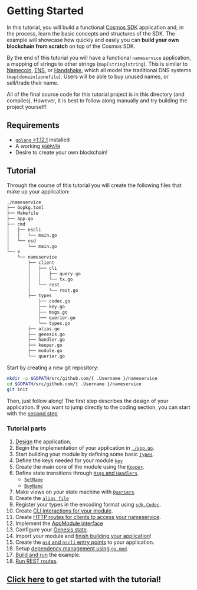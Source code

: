 # Getting Started

In this tutorial, you will build a functional [Cosmos SDK](https://github.com/Fantom-foundation/cosmos-sdk/) application and, in the process, learn the basic concepts and structures of the SDK. The example will showcase how quickly and easily you can **build your own blockchain from scratch** on top of the Cosmos SDK.

By the end of this tutorial you will have a functional `nameservice` application, a mapping of strings to other strings (`map[string]string`). This is similar to [Namecoin](https://namecoin.org/), [ENS](https://ens.domains/), or [Handshake](https://handshake.org/), which all model the traditional DNS systems (`map[domain]zonefile`). Users will be able to buy unused names, or sell/trade their name.

All of the final source code for this tutorial project is in this directory (and compiles). However, it is best to follow along manually and try building the project yourself!

## Requirements

- [`golang` >1.12.1](https://golang.org/doc/install) installed
- A working [`$GOPATH`](https://github.com/golang/go/wiki/SettingGOPATH)
- Desire to create your own blockchain!

## Tutorial

Through the course of this tutorial you will create the following files that make up your application:

```bash
./nameservice
├── Gopkg.toml
├── Makefile
├── app.go
├── cmd
│   ├── nscli
│   │   └── main.go
│   └── nsd
│       └── main.go
└── x
    └── nameservice
        ├── client
        │   ├── cli
        │   │   ├── query.go
        │   │   └── tx.go
        │   └── rest
        │       └── rest.go
        ├── types
            ├── codec.go
            ├── key.go
            ├── msgs.go
            ├── querier.go
            └── types.go
        ├── alias.go
        ├── genesis.go
        ├── handler.go
        ├── keeper.go
        ├── module.go
        └── querier.go

```

Start by creating a new git repository:

```bash
mkdir -p $GOPATH/src/github.com/{ .Username }/nameservice
cd $GOPATH/src/github.com/{ .Username }/nameservice
git init
```

Then, just follow along! The first step describes the design of your application. If you want to jump directly to the coding section, you can start with the [second step](./keeper.md)

### Tutorial parts

1. [Design](./app-design.md) the application.
2. Begin the implementation of your application in [`./app.go`](./app-init.md).
3. Start building your module by defining some basic [`Types`](types.md).
4. Define the keys needed for your module [`key`](./key.md)
5. Create the main core of the module using the [`Keeper`](./keeper.md).
6. Define state transitions through [`Msgs` and `Handlers`](./msgs-handlers.md).
   - [`SetName`](./set-name.md)
   - [`BuyName`](./buy-name.md)
7. Make views on your state machine with [`Queriers`](./queriers.md).
8. Create the [`alias file`](./alias.md)
9. Register your types in the encoding format using [`sdk.Codec`](./codec.md).
10. Create [CLI interactions for your module](./cli.md).
11. Create [HTTP routes for clients to access your nameservice](./rest.md).
12. Implement the [AppModule interface](./module.md)
13. Configure your [Genesis state](./genesis.md).
14. Import your module and [finish building your application](./app-complete.md)!
15. Create the [`nsd` and `nscli` entry points](./entrypoint.md) to your application.
16. Setup [dependency management using `go.mod`](./gomod.md).
17. [Build and run](./build-run.md) the example.
18. [Run REST routes](./run-rest.md).

## [Click here](./app-design.md) to get started with the tutorial!
